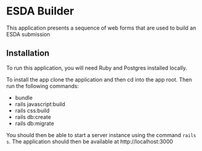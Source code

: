 # ESDA Builder

This application presents a sequence of web forms that are used to build an ESDA submission

## Installation

To run this application, you will need Ruby and Postgres installed locally.

To install the app clone the application and then cd into the app root.
Then run the following commands:

- bundle
- rails javascript:build
- rails css:build
- rails db:create
- rails db:migrate

You should then be able to start a server instance using the command `rails s`.
The application should then be available at http://localhost:3000
